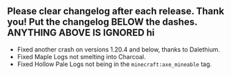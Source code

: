 Please clear changelog after each release.
Thank you!
Put the changelog BELOW the dashes. ANYTHING ABOVE IS IGNORED
hi
-----------------
- Fixed another crash on versions 1.20.4 and below, thanks to Dalethium.
- Fixed Maple Logs not smelting into Charcoal.
- Fixed Hollow Pale Logs not being in the `minecraft:axe_mineable` tag.
